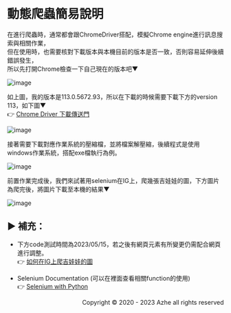 # 動態爬蟲簡易說明  
在進行爬蟲時，通常都會跟ChromeDriver搭配，模擬Chrome engine進行訊息搜索與相關作業，  
但在使用時，也需要核對下載版本與本機目前的版本是否一致，否則容易延伸後續錯誤發生，  
所以先打開Chrome檢查一下自己現在的版本吧▼  
  
![image](https://github.com/LouisAzhe/selenium-IG/assets/48307578/313cb925-9121-4f31-9000-b7caa68d32e1)
  
如上圖，我的版本是113.0.5672.93，所以在下載的時候需要下載下方的version 113，如下圖▼  
👉 [Chrome Driver 下載傳送門](https://chromedriver.chromium.org/downloads)  
  
![image](https://github.com/LouisAzhe/selenium-IG/assets/48307578/d18c8ccd-ef03-431c-8221-9dd0af166447)  
  
接著需要下載對應作業系統的壓縮檔，並將檔案解壓縮，後續程式是使用windows作業系統，搭配exe檔執行為例。  
  
![image](https://github.com/LouisAzhe/selenium-IG/assets/48307578/6dd36aff-fec0-4a80-989e-026b2a4d871c)  

前置作業完成後，我們來試著用selenium在IG上，爬幾張吉娃娃的圖，下方圖片為爬完後，將圖片下載至本機的結果▼  
  
![image](https://github.com/LouisAzhe/selenium-IG/assets/48307578/0b3ae61c-250c-43fa-b4fb-f6993e25d890)  
  
## ▶ 補充：  
- 下方code測試時間為2023/05/15，若之後有網頁元素有所變更仍需配合網頁進行調整。  
👉 [如何在IG上爬吉娃娃的圖](https://github.com/LouisAzhe/selenium-IG/blob/main/seleniumIG.py)  
  
- Selenium Documentation (可以在裡面查看相關function的使用)  
👉 [Selenium with Python](https://selenium-python.readthedocs.io/index.html)  
  
<p align="right"> Copyright &copy; 2020 - 2023 Azhe all rights reserved </p>
